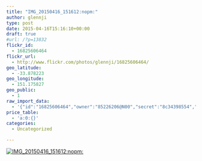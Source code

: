 ```yaml
---
title: "IMG_20150416_151612:nopm:"
author: glennji
type: post
date: 2015-04-16T15:16:10+00:00
draft: true
#url: /?p=13832
flickr_id:
  - 16825606464
flickr_url:
  - http://www.flickr.com/photos/glennji/16825606464/
geo_latitude:
  - -33.878223
geo_longitude:
  - 151.175827
geo_public:
  - 1
raw_import_data:
  - '{"id":"16825606464","owner":"85226206@N00","secret":"8c34398554","server":"8872","farm":9,"title":"IMG_20150416_151612:nopm:","ispublic":0,"isfriend":0,"isfamily":0,"description":{"_content":""},"dateupload":"1431161962","lastupdate":"1431161974","datetaken":"2015-04-16 15:16:10","datetakengranularity":"0","datetakenunknown":"0","ownername":"glennji","tags":"","machine_tags":"","originalsecret":"6e858b4127","originalformat":"jpg","latitude":"-33.878223","longitude":"151.175827","accuracy":"16","context":0,"place_id":"qRcYmO1QUrMZuclZ","woeid":"1094076","geo_is_family":0,"geo_is_friend":0,"geo_is_contact":0,"geo_is_public":0,"media":"photo","media_status":"ready","url_o":"https://farm9.staticflickr.com/8872/16825606464_6e858b4127_o.jpg","height_o":"4208","width_o":"3120"}'
price_table:
  - 'a:0:{}'
categories:
  - Uncategorized

---
```

<p class="flickr-image">
  <a href="http://www.flickr.com/photos/glennji/16825606464/" class="flickr-link"><img src="http://i0.wp.com/glennji.com/wp-content/uploads/2015/04/16825606464_6e858b4127_o.jpg?fit=1024%2C1024" width="" height="" alt="IMG_20150416_151612:nopm:" class="keyring-img" /></a>
</p>
